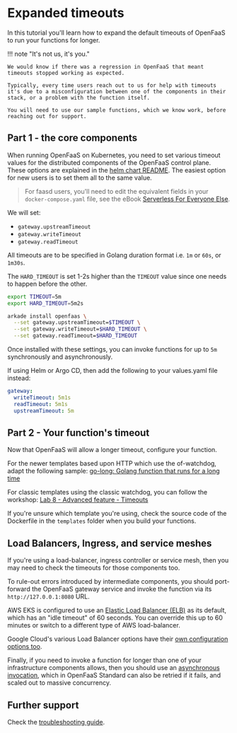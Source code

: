 # Expanded timeouts

In this tutorial you'll learn how to expand the default timeouts of OpenFaaS to run your functions for longer.

!!! note "It's not us, it's you."

    We would know if there was a regression in OpenFaaS that meant timeouts stopped working as expected.

    Typically, every time users reach out to us for help with timeouts it's due to a misconfiguration between one of the components in their stack, or a problem with the function itself.

    You will need to use our sample functions, which we know work, before reaching out for support.

## Part 1 - the core components

When running OpenFaaS on Kubernetes, you need to set various timeout values for the distributed components of the OpenFaaS control plane. These options are explained in the [helm chart README](https://github.com/openfaas/faas-netes/tree/master/chart/openfaas). The easiest option for new users is to set them all to the same value.

 > For faasd users, you'll need to edit the equivalent fields in your `docker-compose.yaml` file, see the eBook [Serverless For Everyone Else](https://store.openfaas.com/l/serverless-for-everyone-else).

We will set:

* `gateway.upstreamTimeout`
* `gateway.writeTimeout`
* `gateway.readTimeout`

All timeouts are to be specified in Golang duration format i.e. `1m` or `60s`, or `1m30s`.

The `HARD_TIMEOUT` is set 1-2s higher than the `TIMEOUT` value since one needs to happen before the other.

```bash
export TIMEOUT=5m
export HARD_TIMEOUT=5m2s

arkade install openfaas \
  --set gateway.upstreamTimeout=$TIMEOUT \
  --set gateway.writeTimeout=$HARD_TIMEOUT \
  --set gateway.readTimeout=$HARD_TIMEOUT
```

Once installed with these settings, you can invoke functions for up to `5m` synchronously and asynchronously.

If using Helm or Argo CD, then add the following to your values.yaml file instead:

```yaml
gateway:
  writeTimeout: 5m1s
  readTimeout: 5m1s
  upstreamTimeout: 5m
```

## Part 2 - Your function's timeout

Now that OpenFaaS will allow a longer timeout, configure your function.

For the newer templates based upon HTTP which use the of-watchdog, adapt the following sample: [go-long: Golang function that runs for a long time](https://github.com/alexellis/go-long)

For classic templates using the classic watchdog, you can follow the workshop: [Lab 8 - Advanced feature - Timeouts](https://github.com/openfaas/workshop/blob/master/lab8.md)

If you're unsure which template you're using, check the source code of the Dockerfile in the `templates` folder when you build your functions.

## Load Balancers, Ingress, and service meshes

If you're using a load-balancer, ingress controller or service mesh, then you may need to check the timeouts for those components too.

To rule-out errors introduced by intermediate components, you should port-forward the OpenFaaS gateway service and invoke the function via its `http://127.0.0.1:8080` URL.

AWS EKS is configured to use an [Elastic Load Balancer (ELB)](https://aws.amazon.com/blogs/aws/elb-idle-timeout-control/) as its default, which has an "idle timeout" of 60 seconds. You can override this up to 60 minutes or switch to a different type of AWS load-balancer.

Google Cloud's various Load Balancer options have their [own configuration options too](https://cloud.google.com/load-balancing/docs/https).

Finally, if you need to invoke a function for longer than one of your infrastructure components allows, then you should use an [asynchronous invocation](/reference/async), which in OpenFaaS Standard can also be retried if it fails, and scaled out to massive concurrency.

## Further support

Check the [troubleshooting guide](https://docs.openfaas.com/deployment/troubleshooting/).

